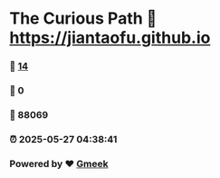# The Curious Path :link: https://jiantaofu.github.io 
### :page_facing_up: [14](https://jiantaofu.github.io/tag.html) 
### :speech_balloon: 0 
### :hibiscus: 88069 
### :alarm_clock: 2025-05-27 04:38:41 
### Powered by :heart: [Gmeek](https://github.com/Meekdai/Gmeek)
